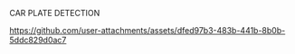 




CAR PLATE DETECTION

https://github.com/user-attachments/assets/dfed97b3-483b-441b-8b0b-5ddc829d0ac7









